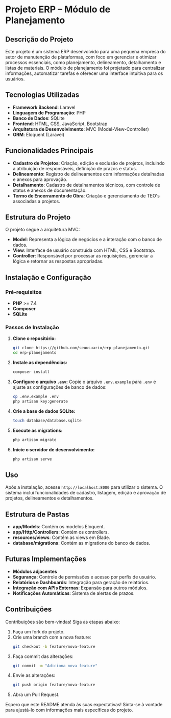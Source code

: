 # Projeto ERP – Módulo de Planejamento

## Descrição do Projeto
Este projeto é um sistema ERP desenvolvido para uma pequena empresa do setor de manutenção de plataformas, com foco em gerenciar e otimizar processos essenciais, como planejamento, delineamento, detalhamento e listas de materiais. O módulo de planejamento foi projetado para centralizar informações, automatizar tarefas e oferecer uma interface intuitiva para os usuários.

## Tecnologias Utilizadas
- **Framework Backend**: Laravel
- **Linguagem de Programação**: PHP
- **Banco de Dados**: SQLite
- **Frontend**: HTML, CSS, JavaScript, Bootstrap
- **Arquitetura de Desenvolvimento**: MVC (Model-View-Controller)
- **ORM**: Eloquent (Laravel)

## Funcionalidades Principais
- **Cadastro de Projetos**: Criação, edição e exclusão de projetos, incluindo a atribuição de responsáveis, definição de prazos e status.
- **Delineamento**: Registro de delineamentos com informações detalhadas e anexos para aprovação.
- **Detalhamento**: Cadastro de detalhamentos técnicos, com controle de status e anexos de documentação.
- **Termo de Encerramento de Obra**: Criação e gerenciamento de TEO's associadas a projetos.

## Estrutura do Projeto
O projeto segue a arquitetura MVC:
- **Model**: Representa a lógica de negócios e a interação com o banco de dados.
- **View**: Interface de usuário construída com HTML, CSS e Bootstrap.
- **Controller**: Responsável por processar as requisições, gerenciar a lógica e retornar as respostas apropriadas.

## Instalação e Configuração
### Pré-requisitos
- **PHP** >= 7.4
- **Composer**
- **SQLite**

### Passos de Instalação
1. **Clone o repositório:**
   ```bash
   git clone https://github.com/seuusuario/erp-planejamento.git
   cd erp-planejamento
   ```

2. **Instale as dependências:**
   ```bash
   composer install
   ```

3. **Configure o arquivo `.env`:**
   Copie o arquivo `.env.example` para `.env` e ajuste as configurações de banco de dados:
   ```bash
   cp .env.example .env
   php artisan key:generate
   ```

4. **Crie a base de dados SQLite:**
   ```bash
   touch database/database.sqlite
   ```

5. **Execute as migrations:**
   ```bash
   php artisan migrate
   ```

6. **Inicie o servidor de desenvolvimento:**
   ```bash
   php artisan serve
   ```

## Uso
Após a instalação, acesse `http://localhost:8000` para utilizar o sistema. O sistema inclui funcionalidades de cadastro, listagem, edição e aprovação de projetos, delineamentos e detalhamentos.

## Estrutura de Pastas
- **app/Models**: Contém os modelos Eloquent.
- **app/Http/Controllers**: Contém os controllers.
- **resources/views**: Contém as views em Blade.
- **database/migrations**: Contém as migrations do banco de dados.

## Futuras Implementações
- **Módulos adjacentes**
- **Segurança**: Controle de permissões e acesso por perfis de usuário.
- **Relatórios e Dashboards**: Integração para geração de relatórios.
- **Integração com APIs Externas**: Expansão para outros módulos.
- **Notificações Automáticas**: Sistema de alertas de prazos.

## Contribuições
Contribuições são bem-vindas! Siga as etapas abaixo:
1. Faça um fork do projeto.
2. Crie uma branch com a nova feature:
   ```bash
   git checkout -b feature/nova-feature
   ```
3. Faça commit das alterações:
   ```bash
   git commit -m "Adiciona nova feature"
   ```
4. Envie as alterações:
   ```bash
   git push origin feature/nova-feature
   ```
5. Abra um Pull Request.

Espero que este README atenda às suas expectativas! Sinta-se à vontade para ajustá-lo com informações mais específicas do projeto.
